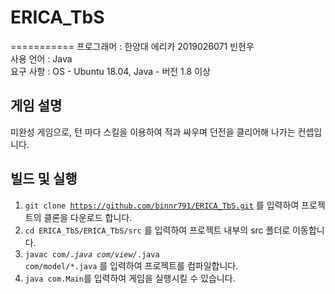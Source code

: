 # ERICA_TbS
===========
프로그래머 : 한양대 에리카 2019026071 빈현우</br>
사용 언어 : Java</br>
요구 사항 : OS - Ubuntu 18.04, Java - 버전 1.8 이상</br>

게임 설명
-------
미완성 게임으로, 턴 마다 스킬을 이용하여 적과 싸우며 던전을 클리어해 나가는 컨셉입니다.</br>

빌드 및 실행
----------
1. <code>git clone https://github.com/binnr791/ERICA_TbS.git</code> 를 입력하여 프로젝트의 클론을 다운로드 합니다.</br>
2. <code>cd ERICA_TbS/ERICA_TbS/src</code> 를 입력하여 프로젝트 내부의 src 폴더로 이동합니다.</br>
3. <code>javac com/*.java com/view/*.java com/model/*.java</code> 를 입력하여 프로젝트를 컴파일합니다.</br>
4. <code>java com.Main</code>를 입력하여 게임을 실행시킬 수 있습니다.</br>
